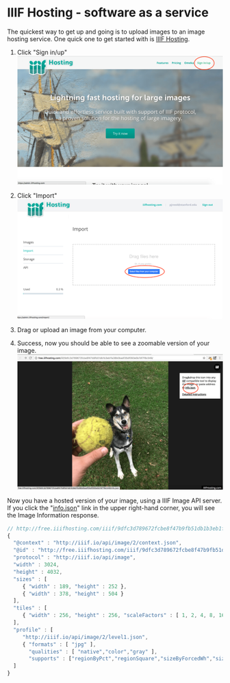 # IIIF Hosting - software as a service

The quickest way to get up and going is to upload images to an image hosting service. One quick one to get started with is [IIIF Hosting](https://www.iiifhosting.com/).


1. Click "Sign in/up"
![IIIF Hosting Signup](../images/saas/iiif-hosting-signup.png)

1. Click "Import"
![IIIF Hosting Signup](../images/saas/iiif-hosting-import.png)

1. Drag or upload an image from your computer.

1. Success, now you should be able to see a zoomable version of your image.
![IIIF Hosting Image](../images/saas/iiif-hosting-eddie.png)

Now you have a hosted version of your image, using a IIIF Image API server. If you click the "[info.json](http://free.iiifhosting.com/iiif/9dfc3d789672fcbe8f47b9fb51db1b3eb1fa38b0badf35df093e5b7df7f8c549/info.json)" link in the upper right-hand corner, you will see the Image Information response.

```javascript
// http://free.iiifhosting.com/iiif/9dfc3d789672fcbe8f47b9fb51db1b3eb1fa38b0badf35df093e5b7df7f8c549/info.json
{
  "@context" : "http://iiif.io/api/image/2/context.json",
  "@id" : "http://free.iiifhosting.com/iiif/9dfc3d789672fcbe8f47b9fb51db1b3eb1fa38b0badf35df093e5b7df7f8c549",
  "protocol" : "http://iiif.io/api/image",
  "width" : 3024,
  "height" : 4032,
  "sizes" : [
     { "width" : 189, "height" : 252 },
     { "width" : 378, "height" : 504 }
  ],
  "tiles" : [
     { "width" : 256, "height" : 256, "scaleFactors" : [ 1, 2, 4, 8, 16 ] }
  ],
  "profile" : [
     "http://iiif.io/api/image/2/level1.json",
     { "formats" : [ "jpg" ],
       "qualities" : [ "native","color","gray" ],
       "supports" : ["regionByPct","regionSquare","sizeByForcedWh","sizeByWh","sizeAboveFull","rotationBy90s","mirroring"] }
  ]
}
```
